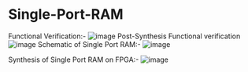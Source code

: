 # Single-Port-RAM
Functional Verification:-
![image](https://github.com/user-attachments/assets/cbc4ff1a-d4ca-452a-919f-ac8244cfed69)
Post-Synthesis Functional verification
![image](https://github.com/user-attachments/assets/05c125c1-bd50-4758-9dfb-47da6c8d8c38)
Schematic of Single Port RAM:-
![image](https://github.com/user-attachments/assets/5804bc71-4a31-4655-9357-eaaed10bdec8)

Synthesis of Single Port RAM on FPGA:-
![image](https://github.com/user-attachments/assets/23711fd4-3664-41ca-9aa9-470f76f62681)













